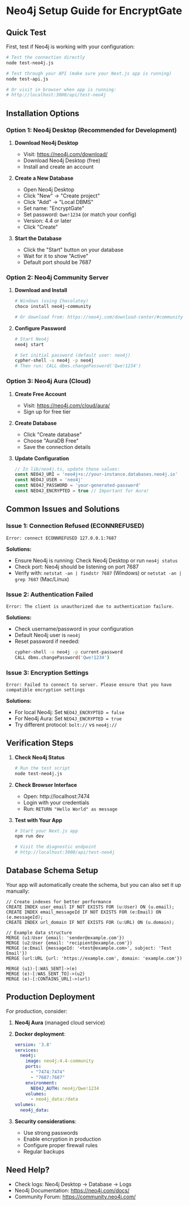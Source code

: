 # Neo4j Setup Guide for EncryptGate

## Quick Test

First, test if Neo4j is working with your configuration:

```bash
# Test the connection directly
node test-neo4j.js

# Test through your API (make sure your Next.js app is running)
node test-api.js

# Or visit in browser when app is running:
# http://localhost:3000/api/test-neo4j
```

## Installation Options

### Option 1: Neo4j Desktop (Recommended for Development)

1. **Download Neo4j Desktop**
   - Visit: https://neo4j.com/download/
   - Download Neo4j Desktop (free)
   - Install and create an account

2. **Create a New Database**
   - Open Neo4j Desktop
   - Click "New" → "Create project"
   - Click "Add" → "Local DBMS"
   - Set name: "EncryptGate"
   - Set password: `Qwe!1234` (or match your config)
   - Version: 4.4 or later
   - Click "Create"

3. **Start the Database**
   - Click the "Start" button on your database
   - Wait for it to show "Active"
   - Default port should be 7687

### Option 2: Neo4j Community Server

1. **Download and Install**
   ```bash
   # Windows (using Chocolatey)
   choco install neo4j-community
   
   # Or download from: https://neo4j.com/download-center/#community
   ```

2. **Configure Password**
   ```bash
   # Start Neo4j
   neo4j start
   
   # Set initial password (default user: neo4j)
   cypher-shell -u neo4j -p neo4j
   # Then run: CALL dbms.changePassword('Qwe!1234')
   ```

### Option 3: Neo4j Aura (Cloud)

1. **Create Free Account**
   - Visit: https://neo4j.com/cloud/aura/
   - Sign up for free tier

2. **Create Database**
   - Click "Create database"
   - Choose "AuraDB Free"
   - Save the connection details

3. **Update Configuration**
   ```typescript
   // In lib/neo4j.ts, update these values:
   const NEO4J_URI = 'neo4j+s://your-instance.databases.neo4j.io'
   const NEO4J_USER = 'neo4j'
   const NEO4J_PASSWORD = 'your-generated-password'
   const NEO4J_ENCRYPTED = true // Important for Aura!
   ```

## Common Issues and Solutions

### Issue 1: Connection Refused (ECONNREFUSED)
```
Error: connect ECONNREFUSED 127.0.0.1:7687
```

**Solutions:**
- Ensure Neo4j is running: Check Neo4j Desktop or run `neo4j status`
- Check port: Neo4j should be listening on port 7687
- Verify with: `netstat -an | findstr 7687` (Windows) or `netstat -an | grep 7687` (Mac/Linux)

### Issue 2: Authentication Failed
```
Error: The client is unauthorized due to authentication failure.
```

**Solutions:**
- Check username/password in your configuration
- Default Neo4j user is `neo4j`
- Reset password if needed:
  ```bash
  cypher-shell -u neo4j -p current-password
  CALL dbms.changePassword('Qwe!1234')
  ```

### Issue 3: Encryption Settings
```
Error: Failed to connect to server. Please ensure that you have compatible encryption settings
```

**Solutions:**
- For local Neo4j: Set `NEO4J_ENCRYPTED = false`
- For Neo4j Aura: Set `NEO4J_ENCRYPTED = true`
- Try different protocol: `bolt://` vs `neo4j://`

## Verification Steps

1. **Check Neo4j Status**
   ```bash
   # Run the test script
   node test-neo4j.js
   ```

2. **Check Browser Interface**
   - Open: http://localhost:7474
   - Login with your credentials
   - Run: `RETURN "Hello World" as message`

3. **Test with Your App**
   ```bash
   # Start your Next.js app
   npm run dev
   
   # Visit the diagnostic endpoint
   # http://localhost:3000/api/test-neo4j
   ```

## Database Schema Setup

Your app will automatically create the schema, but you can also set it up manually:

```cypher
// Create indexes for better performance
CREATE INDEX user_email IF NOT EXISTS FOR (u:User) ON (u.email);
CREATE INDEX email_messageId IF NOT EXISTS FOR (e:Email) ON (e.messageId);
CREATE INDEX url_domain IF NOT EXISTS FOR (u:URL) ON (u.domain);

// Example data structure
MERGE (u1:User {email: 'sender@example.com'})
MERGE (u2:User {email: 'recipient@example.com'})
MERGE (e:Email {messageId: '<test@example.com>', subject: 'Test Email'})
MERGE (url:URL {url: 'https://example.com', domain: 'example.com'})

MERGE (u1)-[:WAS_SENT]->(e)
MERGE (e)-[:WAS_SENT_TO]->(u2)
MERGE (e)-[:CONTAINS_URL]->(url)
```

## Production Deployment

For production, consider:

1. **Neo4j Aura** (managed cloud service)
2. **Docker deployment**:
   ```yaml
   version: '3.8'
   services:
     neo4j:
       image: neo4j:4.4-community
       ports:
         - "7474:7474"
         - "7687:7687"
       environment:
         NEO4J_AUTH: neo4j/Qwe!1234
       volumes:
         - neo4j_data:/data
   volumes:
     neo4j_data:
   ```

3. **Security considerations**:
   - Use strong passwords
   - Enable encryption in production
   - Configure proper firewall rules
   - Regular backups

## Need Help?

- Check logs: Neo4j Desktop → Database → Logs
- Neo4j Documentation: https://neo4j.com/docs/
- Community Forum: https://community.neo4j.com/